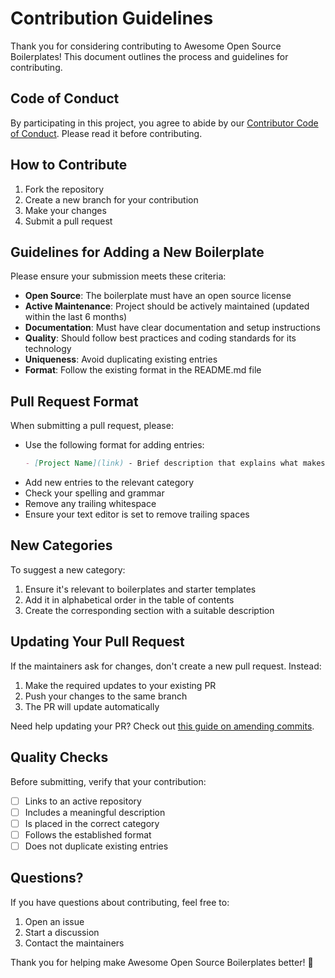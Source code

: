 # Contribution Guidelines

Thank you for considering contributing to Awesome Open Source Boilerplates! This document outlines the process and guidelines for contributing.

## Code of Conduct

By participating in this project, you agree to abide by our [Contributor Code of Conduct](code-of-conduct.md). Please read it before contributing.

## How to Contribute

1. Fork the repository
2. Create a new branch for your contribution
3. Make your changes
4. Submit a pull request

## Guidelines for Adding a New Boilerplate

Please ensure your submission meets these criteria:

- **Open Source**: The boilerplate must have an open source license
- **Active Maintenance**: Project should be actively maintained (updated within the last 6 months)
- **Documentation**: Must have clear documentation and setup instructions
- **Quality**: Should follow best practices and coding standards for its technology
- **Uniqueness**: Avoid duplicating existing entries
- **Format**: Follow the existing format in the README.md file

## Pull Request Format

When submitting a pull request, please:

- Use the following format for adding entries:
  ```markdown
  - [Project Name](link) - Brief description that explains what makes this boilerplate unique
  ```
- Add new entries to the relevant category
- Check your spelling and grammar
- Remove any trailing whitespace
- Ensure your text editor is set to remove trailing spaces

## New Categories

To suggest a new category:

1. Ensure it's relevant to boilerplates and starter templates
2. Add it in alphabetical order in the table of contents
3. Create the corresponding section with a suitable description

## Updating Your Pull Request

If the maintainers ask for changes, don't create a new pull request. Instead:

1. Make the required updates to your existing PR
2. Push your changes to the same branch
3. The PR will update automatically

Need help updating your PR? Check out [this guide on amending commits](https://github.com/RichardLitt/knowledge/blob/master/github/amending-a-commit-guide.md).

## Quality Checks

Before submitting, verify that your contribution:

- [ ] Links to an active repository
- [ ] Includes a meaningful description
- [ ] Is placed in the correct category
- [ ] Follows the established format
- [ ] Does not duplicate existing entries

## Questions?

If you have questions about contributing, feel free to:

1. Open an issue
2. Start a discussion
3. Contact the maintainers

Thank you for helping make Awesome Open Source Boilerplates better! 🎉
